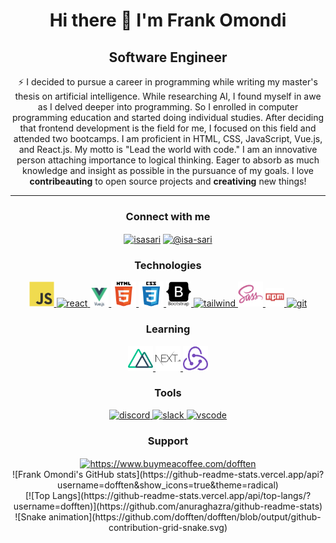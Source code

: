 <h1 align="center"> Hi there 👋 I'm Frank Omondi</h1>
<h2 align="center"> Software Engineer</h2>
<p align="center"> ⚡ I decided to pursue a career in programming while writing my master's thesis on artificial intelligence. While researching AI, I found myself in awe as I delved deeper into programming. So I enrolled in computer programming education and started doing individual studies. After deciding that frontend development is the field for me, I focused on this field and attended two bootcamps. I am proficient in HTML, CSS, JavaScript, Vue.js, and React.js. My motto is "Lead the world with code." I am an innovative person attaching importance to logical thinking. Eager to absorb as much knowledge and insight as possible in the pursuance of my goals. I love <strong>contribeauting</strong> to open source projects and <strong>creativing</strong> new things!</p>
<hr>
<h3 align="center">Connect with me</h3>
<p align="center"><a href="https://www.linkedin.com/in/frederick-omondi/" target="blank"><img align="center" src="https://raw.githubusercontent.com/rahuldkjain/github-profile-readme-generator/master/src/images/icons/Social/linked-in-alt.svg" alt="isasari" height="30" width="30" /></a>
<a href="https://isa-sari.medium.com/" target="blank" rel=”noopener”><img align="center" src="https://cdn.jsdelivr.net/npm/simple-icons@3.0.1/icons/medium.svg" alt="@isa-sari" height="30" width="40" /></a></p>

  
  
<h3 align="center">Technologies</h3>

<p align="center">
<a href="https://developer.mozilla.org/en-US/docs/Web/JavaScript" target="_blank" rel="noreferrer"> <img src="https://raw.githubusercontent.com/devicons/devicon/master/icons/javascript/javascript-original.svg" alt="javascript" width="40" height="40"/> </a> 
<a href="https://reactjs.org/" target="_blank" rel=”noopener”> <img src="https://upload.wikimedia.org/wikipedia/commons/thumb/4/47/React.svg/1200px-React.svg.png" alt="react" width="33" height="30"/> </a> 
<a href="https://vuejs.org/" target="_blank" rel=”noopener”> <img src="https://raw.githubusercontent.com/devicons/devicon/master/icons/vuejs/vuejs-original-wordmark.svg" alt="vuejs" width="30" height="30"/> </a>
<a href="https://www.w3.org/html/" target="_blank" rel="noreferrer"> <img src="https://raw.githubusercontent.com/devicons/devicon/master/icons/html5/html5-original-wordmark.svg" alt="html5" width="40" height="40"/> </a> 
<a href="https://www.w3schools.com/css/" target="_blank" rel="noreferrer"> <img src="https://raw.githubusercontent.com/devicons/devicon/master/icons/css3/css3-original-wordmark.svg" alt="css3" width="40" height="40"/> </a> 
<a href="https://getbootstrap.com" target="_blank" rel="noreferrer"> <img src="https://raw.githubusercontent.com/devicons/devicon/master/icons/bootstrap/bootstrap-plain-wordmark.svg" alt="bootstrap" width="40" height="40"/> </a> 
<a href="https://tailwindcss.com/" target="_blank" rel="noreferrer"> <img src="https://www.vectorlogo.zone/logos/tailwindcss/tailwindcss-icon.svg" alt="tailwind" width="40" height="40"/> </a> 
<a href="https://sass-lang.com" target="_blank" rel="noreferrer"> <img src="https://raw.githubusercontent.com/devicons/devicon/master/icons/sass/sass-original.svg" alt="sass" width="40" height="40"/> </a> 
<a href="https://git-scm.com/" target="_blank" rel=”noopener”> <img src="https://github.com/devicons/devicon/blob/master/icons/npm/npm-original-wordmark.svg" alt="git" width="30" height="30"/> </a>
<a href="https://git-scm.com/" target="_blank" rel=”noopener”> <img src="https://www.vectorlogo.zone/logos/git-scm/git-scm-icon.svg" alt="git" width="30" height="30"/> </a></p>




<h3 align="center">Learning</h3>
<p align="center">
<a href="https://nuxtjs.org/" target="_blank"> <img src="https://github.com/devicons/devicon/blob/master/icons/nuxtjs/nuxtjs-original.svg" alt="nuxtjs" width="40" height="40"/> </a> 
<a href="https://nextjs.org/" target="_blank"> <img src="https://github.com/devicons/devicon/blob/master/icons/nextjs/nextjs-original-wordmark.svg" alt="nextjs" width="40" height="40"/> </a> 
<a href="https://redux.js.org//" target="_blank"> <img src="https://github.com/devicons/devicon/blob/master/icons/redux/redux-original.svg" alt="reduxjs" width="40" height="40"/> </a> 




<h3 align="center">Tools</h3>
<p align="center"><a href="https://discord.com/" target="_blank"> <img src="https://cdn4.iconfinder.com/data/icons/logos-and-brands/512/91_Discord_logo_logos-512.png" alt="discord" width="30" height="30"/> </a>  
<a href="https://slack.com/intl/en-tr/" target="_blank" rel=”noopener”> <img src="https://cdn.brandfolder.io/5H442O3W/as/pl546j-7le8zk-4nzzs1/Slack_Mark_Web.png" alt="slack" width="37" height="37"/> </a>
<a href="https://code.visualstudio.com/" target="_blank"> <img src="https://upload.wikimedia.org/wikipedia/commons/thumb/9/9a/Visual_Studio_Code_1.35_icon.svg/1024px-Visual_Studio_Code_1.35_icon.svg.png" alt="vscode" width="30" height="30"/> </a></p>


<h3 align="center">Support</h3>
<p align="center"><a href="https://www.buymeacoffee.com/dofften"> <img align="center" src="https://cdn.buymeacoffee.com/buttons/v2/default-yellow.png" height="50" width="210" alt="https://www.buymeacoffee.com/dofften" /></a></br>

<picture align="center">
![Frank Omondi's GitHub stats](https://github-readme-stats.vercel.app/api?username=dofften&show_icons=true&theme=radical)
</br>
[![Top Langs](https://github-readme-stats.vercel.app/api/top-langs/?username=dofften)](https://github.com/anuraghazra/github-readme-stats)
</br>
![Snake animation](https://github.com/dofften/dofften/blob/output/github-contribution-grid-snake.svg)
<picture>

